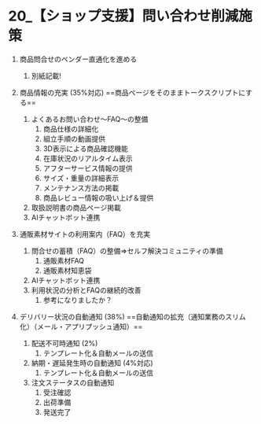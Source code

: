 # 20_【ショップ支援】問い合わせ削減施策
1. 商品問合せのベンダー直通化を進める
    1. 別紙記載!
1. 商品情報の充実 (35%対応)
==商品ページをそのままトークスクリプトにする==
    1. よくあるお問い合わせ～FAQ～の整備
        1. 商品仕様の詳細化
        1. 組立手順の動画提供
        1. 3D表示による商品確認機能
        1. 在庫状況のリアルタイム表示
        1. アフターサービス情報の提供
        1. サイズ・重量の詳細表示
        1. メンテナンス方法の掲載
        1. 商品レビュー情報の吸い上げ＆提供
    1. 取扱説明書の商品ページ掲載
    1. AIチャットボット連携

1. 通販素材サイトの利用案内（FAQ）を充実
    1. 問合せの蓄積（FAQ）の整備⇒セルフ解決コミュニティの準備
        1. 通販素材FAQ
        1. 通販素材知恵袋
    1. AIチャットボット連携
    1. 利用状況の分析とFAQの継続的改善
        1. 参考になりましたか？ 

1. デリバリー状況の自動通知 (38%)
==自動通知の拡充（通知業務のスリム化）（メール・アプリプッシュ通知）==
    1. 配送不可時通知 (2%)
        1. テンプレート化＆自動メールの送信
    1. 納期・遅延発生時の自動通知 (4%対応)
        1. テンプレート化＆自動メールの送信
    1. 注文ステータスの自動通知
        1. 受注確認
        1. 出荷準備
        1. 発送完了

